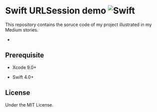# Swift URLSession demo ![Swift](http://img.shields.io/badge/swift-4.0-brightgreen.svg)

This repository contains the soruce code of my project illustrated in my Medium stories. 

- 

## Prerequisite 

- Xcode 9.0+

- Swift 4.0+

## License

Under the MIT License.

